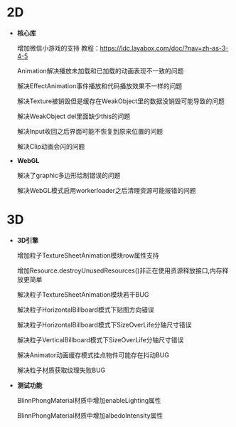 # 2D

- **核心库**

  增加微信小游戏的支持  教程：https://ldc.layabox.com/doc/?nav=zh-as-3-4-5

  Animation解决播放未加载和已加载的动画表现不一致的问题

  解决EffectAnimation事件播放和代码播放效果不一样的问题

  解决Texture被销毁但是缓存在WeakObject里的数据没销毁可能导致的问题

  解决WeakObject del里面缺少this的问题

  解决Input收回之后界面可能不恢复到原来位置的问题

  解决Clip动画会闪的问题



- **WebGL**

  解决了graphic多边形绘制错误的问题

  解决WebGL模式启用workerloader之后清理资源可能报错的问题


# 3D

- **3D引擎**

  增加粒子TextureSheetAnimation模块row属性支持

  增加Resource.destroyUnusedResources()非正在使用资源释放接口,内存释放更简单

  解决粒子TextureSheetAnimation模块若干BUG

  解决粒子HorizontalBillboard模式下贴图方向错误

  解决粒子HorizontalBillboard模式下SizeOverLife分轴尺寸错误

  解决粒子VerticalBillboard模式下SizeOverLife分轴尺寸错误

  解决Animator动画缓存模式挂点物件可能存在抖动BUG

  解决粒子材质获取纹理失败BUG


- **测试功能**

  BlinnPhongMaterial材质中增加enableLighting属性

  BlinnPhongMaterial材质中增加albedoIntensity属性
